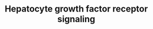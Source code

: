 ---
annotations:
- type: Pathway Ontology
  value: Rho/Rac/Cdc42 mediated signaling pathway
- type: Pathway Ontology
  value: scatter factor/hepatocyte growth factor signaling pathway
- type: Cell Type Ontology
  value: hepatocyte
authors:
- 169.230.77.174
- MaintBot
- MartijnVanIersel
- Khanspers
- Mkutmon
- Zari
- Roelod
- Eweitz
- DeSl
description: 'Signaling pathway of the Hepatocyte Growth Factor Receptor (Homo sapiens)
  also know as C-Met. The C-Met activation results in the stimulation of a variety
  of intracellular signalling pathways, which regulate several processes such as:
  motility, migration, proliferation and invasion.  Proteins on this pathway have
  targeted assays available via the [https://assays.cancer.gov/available_assays?wp_id=WP313
  CPTAC Assay Portal].'
last-edited: 2021-06-01
organisms:
- Homo sapiens
redirect_from:
- /index.php/Pathway:WP313
- /instance/WP313
schema-jsonld:
- '@context': https://schema.org/
  '@id': https://wikipathways.github.io/pathways/WP313.html
  '@type': Dataset
  creator:
    '@type': Organization
    name: WikiPathways
  description: 'Signaling pathway of the Hepatocyte Growth Factor Receptor (Homo sapiens)
    also know as C-Met. The C-Met activation results in the stimulation of a variety
    of intracellular signalling pathways, which regulate several processes such as:
    motility, migration, proliferation and invasion.  Proteins on this pathway have
    targeted assays available via the [https://assays.cancer.gov/available_assays?wp_id=WP313
    CPTAC Assay Portal].'
  keywords:
  - Met
  - PTK2B
  - SRC
  - FOS
  - CRK
  - HRAS
  - GAB1
  - JUN
  - CRKL
  - STAT3
  - MAP2K1
  - RASA1
  - PTK2
  - RAP1B
  - MAP4K1
  - MAP2K2
  - MAPK1
  - DOCK1
  - PTPN11
  - PIK3CA
  - MAPK8
  - PXN
  - GRB2
  - HGF
  - PTEN
  - ITGA1
  - PAK1
  - MAPK3
  - ELK1
  - RAF1
  - RAP1A
  - RAPGEF1
  - ITGB1
  - SOS1
  license: CC0
  name: Hepatocyte growth factor receptor signaling
seo: CreativeWork
title: Hepatocyte growth factor receptor signaling
wpid: WP313
---